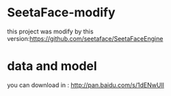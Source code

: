 # SeetaFace-modify
this project was modify by this version:https://github.com/seetaface/SeetaFaceEngine

# data and model
you can download in : http://pan.baidu.com/s/1dENwUIl
